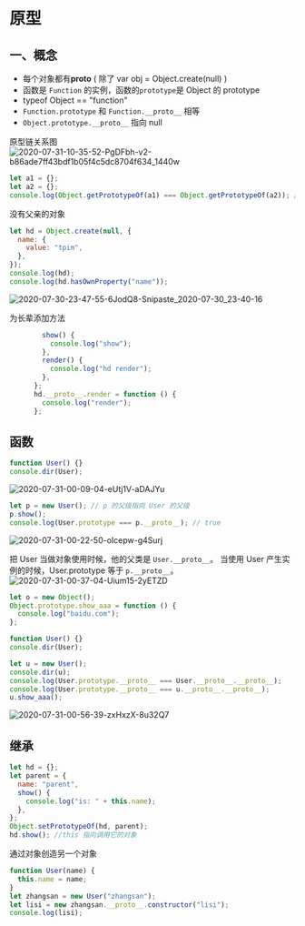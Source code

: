 # 原型

## 一、概念

- 每个对象都有**proto** ( 除了 var obj = Object.create(null) )
- 函数是 `Function` 的实例，函数的`prototype`是 Object 的 prototype
- typeof Object == "function"
- `Function.prototype` 和 `Function.__proto__` 相等
- `Object.prototype.__proto__` 指向 null

原型链关系图
![2020-07-31-10-35-52-PgDFbh-v2-b86ade7ff43bdf1b05f4c5dc8704f634_1440w](https://imgs-201531.oss-cn-hongkong.aliyuncs.com/uPic/2020-07-31-10-35-52-PgDFbh-v2-b86ade7ff43bdf1b05f4c5dc8704f634_1440w.jpg)

```javascript
let a1 = {};
let a2 = {};
console.log(Object.getPrototypeOf(a1) === Object.getPrototypeOf(a2)); // true
```

没有父亲的对象

```javascript
let hd = Object.create(null, {
  name: {
    value: "tpim",
  },
});
console.log(hd);
console.log(hd.hasOwnProperty("name"));
```

![2020-07-30-23-47-55-6JodQ8-Snipaste_2020-07-30_23-40-16](https://imgs-201531.oss-cn-hongkong.aliyuncs.com/uPic/2020-07-30-23-47-55-6JodQ8-Snipaste_2020-07-30_23-40-16.png)

为长辈添加方法

```javascript  let hd = {
        show() {
          console.log("show");
        },
        render() {
          console.log("hd render");
        },
      };
      hd.__proto__.render = function () {
        console.log("render");
      };
```

## 函数

```javascript
function User() {}
console.dir(User);
```

![2020-07-31-00-09-04-eUtj1V-aDAJYu](https://imgs-201531.oss-cn-hongkong.aliyuncs.com/uPic/2020-07-31-00-09-04-eUtj1V-aDAJYu.png)

```javascript
let p = new User(); // p 的父级指向 User 的父级
p.show();
console.log(User.prototype === p.__proto__); // true
```

![2020-07-31-00-22-50-oIcepw-g4Surj](https://imgs-201531.oss-cn-hongkong.aliyuncs.com/uPic/2020-07-31-00-22-50-oIcepw-g4Surj.png)

把 User 当做对象使用时候，他的父类是 `User.__proto__`。 当使用 User 产生实例的时候，User.prototype 等于 `p.__proto__`。
![2020-07-31-00-37-04-Uium15-2yETZD](https://imgs-201531.oss-cn-hongkong.aliyuncs.com/uPic/2020-07-31-00-37-04-Uium15-2yETZD.png)

```javascript
let o = new Object();
Object.prototype.show_aaa = function () {
  console.log("baidu.com");
};

function User() {}
console.dir(User);

let u = new User();
console.dir(u);
console.log(User.prototype.__proto__ === User.__proto__.__proto__);
console.log(User.prototype.__proto__ === u.__proto__.__proto__);
u.show_aaa();
```

![2020-07-31-00-56-39-zxHxzX-8u32Q7](https://imgs-201531.oss-cn-hongkong.aliyuncs.com/uPic/2020-07-31-00-56-39-zxHxzX-8u32Q7.png)

## 继承

```javascript
let hd = {};
let parent = {
  name: "parent",
  show() {
    console.log("is: " + this.name);
  },
};
Object.setPrototypeOf(hd, parent);
hd.show(); //this 指向调用它的对象
```

通过对象创造另一个对象

```javascript
function User(name) {
  this.name = name;
}
let zhangsan = new User("zhangsan");
let lisi = new zhangsan.__proto__.constructor("lisi");
console.log(lisi);
```
